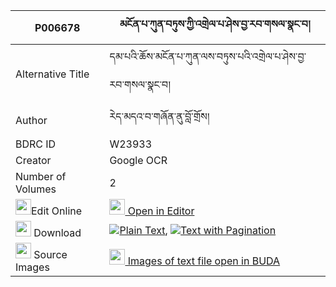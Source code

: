 |P006678|མངོན་པ་ཀུན་བཏུས་ཀྱི་འགྲེལ་པ་ཤེས་བྱ་རབ་གསལ་སྣང་བ། 
| --- | --- 
|Alternative Title |དམ་པའི་ཆོས་མངོན་པ་ཀུན་ལས་བཏུས་པའི་འགྲེལ་པ་ཤེས་བྱ་རབ་གསལ་སྣང་བ།
|Author| རེད་མདའ་བ་གཞོན་ནུ་བློ་གྲོས།
|BDRC ID | W23933
|Creator | Google OCR
|Number of Volumes| 2
|<img width="25" src="https://img.icons8.com/color/25/000000/edit-property.png">Edit Online| [<img width="25" src="https://avatars.githubusercontent.com/u/45091458?s=200&v=4"> Open in Editor](http://editor.openpecha.org/P006678)
|<img width="25" src="https://img.icons8.com/fluent/48/000000/download-2.png"/>  Download | [![](https://img.icons8.com/color/20/000000/txt.png)Plain Text](https://github.com/Openpecha/P006678/releases/download/v1/ngonpa_kuntu_kyi_drelpa_sheja__plain_P006678.zip), [![](https://img.icons8.com/color/20/000000/txt.png)Text with Pagination](https://github.com/Openpecha/P006678/releases/download/v1/ngonpa_kuntu_kyi_drelpa_sheja__pages_P006678.zip)
|<img width="25" src="https://img.icons8.com/plasticine/100/000000/pictures-folder.png"/>  Source Images | [<img width="25" src="https://library.bdrc.io/icons/BUDA-small.svg"> Images of text file open in BUDA](https://library.bdrc.io/show/bdr:W23933)